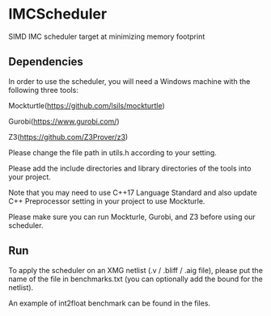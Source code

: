 # IMCScheduler
SIMD IMC scheduler target at minimizing memory footprint

## Dependencies
In order to use the scheduler, you will need a Windows machine with the following three tools:

Mockturtle(https://github.com/lsils/mockturtle)

Gurobi(https://www.gurobi.com/)

Z3(https://github.com/Z3Prover/z3)

Please change the file path in utils.h according to your setting.

Please add the include directories and library directories of the tools into your project.

Note that you may need to use C++17 Language Standard and also update C++ Preprocessor setting in your project to use Mockturle.

Please make sure you can run Mockturle, Gurobi, and Z3 before using our scheduler.

## Run
To apply the scheduler on an XMG netlist (.v / .bliff / .aig file), please put the name of the file in benchmarks.txt (you can optionally add the bound for the netlist).

An example of int2float benchmark can be found in the files.
